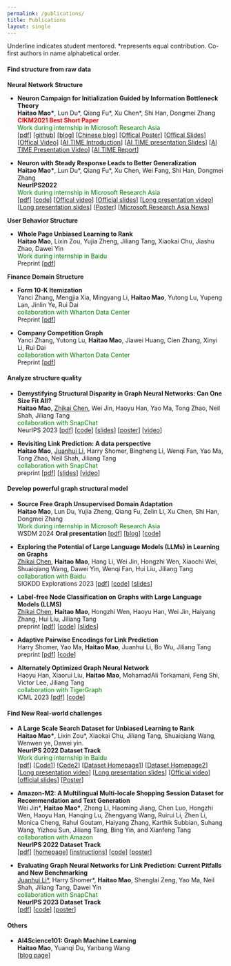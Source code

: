 ```yaml
---
permalink: /publications/
title: Publications
layout: single
---
```


Underline indicates student mentored. *represents equal contribution. Co-first authors in name alphabetical order.
#### Find structure from raw data 
**Neural Network Structure**
<ul>
  <li>
      <p>
        <strong> Neuron Campaign for Initialization Guided by Information Bottleneck Theory </strong><br>
        <strong>Haitao Mao*</strong>, Lun Du*, Qiang Fu*, Xu Chen*,  Shi Han, Dongmei Zhang <br>
        <strong> <font color="red">CIKM2021 Best Short Paper </font> </strong><br>
        <font color="green">Work during internship in Microsoft Research Asia</font> <br>
        [<a href="https://arxiv.org/pdf/2108.06530.pdf">pdf</a>]
        [<a href="https://github.com/HaitaoMao/Neuron-Campaign-for-Initialization-Guided-by-Information-Bottleneck-Theory">github</a>]
        [<a href="https://haitaomao.github.io/categories/neuronCampaign/">blog</a>]
        [<a href="https://zhuanlan.zhihu.com/p/398198523">Chinese blog</a>]
        [<a href="https://github.com/haitaomao/haitaomao.github.io/blob/master/_files/CIKM2021/Init_poster.pdf">Offical Poster</a>]
        [<a href="https://github.com/haitaomao/haitaomao.github.io/blob/master/_files/CIKM2021/CIKM21_Neuron_Campaign_for_Initialization_Guided_by_Information_Bottleneck_Theory.pdf">Offical Slides</a>]
        [<a href="https://github.com/haitaomao/haitaomao.github.io/blob/master/_files/CIKM2021/Init_video.mp4">Offical Video</a>]
        [<a href="https://mp.weixin.qq.com/s/PEt7m_iadPGm9puO0S0nHw">AI TIME Introduction</a>]
        [<a href="https://github.com/haitaomao/haitaomao.github.io/blob/master/_files/CIKM2021/AITime%20CIKM21%20-%20Neuron%20Campaign.pdf">AI TIME presentation Slides</a>]
        [<a href="https://www.bilibili.com/video/BV1fL411V7FP?spm_id_from=333.1007.top_right_bar_window_history.content.click">AI TIME Presentation Video</a>]
        [<a href="https://mp.weixin.qq.com/s/V0pwLwTR-rVpe8h5NL_u3g">AI TIME Report</a>]
      </p>
    </li>
    <li>
      <p>
        <strong>Neuron with Steady Response Leads to Better Generalization</strong><br>
        <strong>Haitao Mao*</strong>, Lun Du*, Qiang Fu*, Xu Chen, Wei Fang, Shi Han, Dongmei Zhang <br>
        <strong> NeurIPS2022</strong><br> 
        <font color="green">Work during internship in Microsoft Research Asia</font> <br>
        [<a href="https://arxiv.org/pdf/2111.15414.pdf">pdf</a>]
        [<a href="https://github.com/HaitaoMao/Neuron-with-Steady-Response-Leads-to-Better-Generalization">code</a>] 
        [<a href="https://neurips.cc/virtual/2022/poster/54444">Offical video</a>]
        [<a href="https://github.com/HaitaoMao/HaitaoMao.github.io/blob/master/_files/NSR-NeurIPS-version.pdf">Official slides</a>]
        [<a href="https://www.bilibili.com/video/BV19d4y1c7Lt/?spm_id_from=333.999.0.0&vd_source=85bb42770c1036d2fc85b057595f1054">Long presentation video</a>]
        [<a href="https://github.com/HaitaoMao/HaitaoMao.github.io/blob/master/_files/NSR-AITIME.pdf">Long presentation slides</a>]
        [<a href="https://neurips.cc/media/PosterPDFs/NeurIPS%202022/54444.png?t=1668603047.5147302">Poster</a>]
        [<a href="https://mp.weixin.qq.com/s/A45YqMcQeULULGFL05qBCA">Microsoft Research Asia News</a>]
      </p>
    </li>
</ul>

**User Behavior Structure**
<ul>
  <li>
      <p>
          <strong>Whole Page Unbiased Learning to Rank </strong><br>
          <strong>Haitao Mao</strong>, Lixin Zou, Yujia Zheng, Jiliang Tang, Xiaokai Chu, Jiashu Zhao, Dawei Yin <br> 
          <font color="green">Work during internship in Baidu</font> <br>
          Preprint 
          [<a href="https://arxiv.org/pdf/2210.10718.pdf">pdf</a>]
      </p>
    </li>
</ul>


**Finance Domain Structure** 
<ul>
  <li>
      <p>
        <strong> Form 10-K Itemization </strong> <br>
        Yanci Zhang, Mengjia Xia, Mingyang Li, <strong>Haitao Mao</strong>, Yutong Lu, Yupeng Lan, Jinlin Ye, Rui Dai <br>
          <font color="green">collaboration with Wharton Data Center</font> <br>
        Preprint [<a href="https://arxiv.org/pdf/2303.04688.pdf">pdf</a>]
      </p>
    </li>
    <li>
      <p>
        <strong> Company Competition Graph </strong> <br>
        Yanci Zhang, Yutong Lu, <strong>Haitao Mao</strong>, Jiawei Huang, Cien Zhang, Xinyi Li, Rui Dai <br>
          <font color="green">collaboration with Wharton Data Center</font> <br>
        Preprint [<a href="https://arxiv.org/pdf/2304.00323.pdf">pdf</a>]
      </p>
    </li>
</ul>

#### Analyze structure quality
<ul>
    <li>
      <p>
          <strong>Demystifying Structural Disparity in Graph Neural Networks: Can One Size Fit All?</strong><br>
          <strong>Haitao Mao</strong>, <u>Zhikai Chen</u>, Wei Jin, Haoyu Han, Yao Ma, Tong Zhao, Neil Shah, Jiliang Tang <br>
          <font color="green">collaboration with SnapChat</font> <br>
          NeurIPS 2023 
          [<a href="https://arxiv.org/abs/2306.01323.pdf">pdf</a>]
          [<a href="https://github.com/HaitaoMao/Demystify-structural-disparity">code</a>] 
          [<a href="https://github.com/HaitaoMao/HaitaoMao.github.io/blob/master/_files/NodeClassification.pdf">slides</a>] 
          [<a href="https://github.com/HaitaoMao/HaitaoMao.github.io/blob/master/_files/Demestify-poster.pdf">poster</a>] 
          [<a href="https://www.bilibili.com/video/BV1jj411s7h5/?spm_id_from=333.999.0.0&vd_source=85bb42770c1036d2fc85b057595f1054">video</a>]
      </p>
    </li>
    <li>
        <p>
            <strong>Revisiting Link Prediction: A data perspective</strong><br>
            <strong>Haitao Mao</strong>, <u>Juanhui Li</u>, Harry Shomer, Bingheng Li, Wenqi Fan, Yao Ma, Tong Zhao, Neil Shah, Jiliang Tang <br>
            <font color="green">collaboration with SnapChat</font> <br>
            preprint 
            [<a href="https://arxiv.org/pdf/2310.00793.pdf">pdf</a>]
            [<a href="https://github.com/HaitaoMao/HaitaoMao.github.io/blob/master/_files/LinkPrediction.pdf">slides</a>] 
            [<a href="https://www.bilibili.com/video/BV1jj411s7h5/?spm_id_from=333.999.0.0&vd_source=85bb42770c1036d2fc85b057595f1054">video</a>]
        </p>
    </li>
</ul>

#### Develop powerful graph structural model
<ul>
  <li>
      <p>
          <strong>Source Free Graph Unsupervised Domain Adaptation </strong><br>
          <strong>Haitao Mao</strong>, Lun Du, Yujia Zheng, Qiang Fu, Zelin Li, Xu Chen, Shi Han, Dongmei Zhang <br>
          <font color="green">Work during internship in Microsoft Research Asia</font> <br>
          WSDM 2024 <strong> Oral presentation </strong> 
          [<a href="https://arxiv.org/pdf/2112.00955.pdf">pdf</a>]
          [<a href="https://haitaomao.github.io/categories/sourcefree/">blog</a>]
          [<a href="https://github.com/HaitaoMao/SOGA">code</a>]
      </p>  
    </li>
    <li>
        <p>
          <strong> Exploring the Potential of Large Language Models (LLMs) in Learning on Graphs </strong><br>
          <u>Zhikai Chen</u>, <strong>Haitao Mao</strong>, Hang Li, Wei Jin, Hongzhi Wen, Xiaochi Wei, Shuaiqiang Wang, Dawei Yin, Wenqi Fan, Hui Liu, Jiliang Tang <br>
          <font color="green">collaboration with Baidu</font> <br>
          SIGKDD Explorations 2023
          [<a href="https://arxiv.org/pdf/2307.03393.pdf">pdf</a>]
          [<a href="https://github.com/CurryTang/Graph-LLM">code</a>]
          [<a href="https://www.cse.msu.edu/~tangjili/talks/LLMs-LOG.pdf">slides</a>]
        </p>
    </li>
    <li>
        <p>
            <strong>Label-free Node Classification on Graphs with Large Language Models (LLMS)</strong><br>
            <u>Zhikai Chen</u>, <strong>Haitao Mao</strong>, Hongzhi Wen, Haoyu Han, Wei Jin, Haiyang Zhang, Hui Liu, Jiliang Tang <br>
            preprint 
            [<a href="https://arxiv.org/pdf/2310.04668.pdf">pdf</a>]
            [<a href="https://github.com/CurryTang/LLMGNN">code</a>]
            [<a href="https://github.com/HaitaoMao/HaitaoMao.github.io/blob/master/_files/LABELFREE.pdf">slides</a>]
        </p>
    </li>
    <li>
      <p>
          <strong>Adaptive Pairwise Encodings for Link Prediction</strong><br>
          Harry Shomer, Yao Ma, <strong>Haitao Mao</strong>,  Juanhui Li, Bo Wu, Jiliang Tang  <br>
          preprint
          [<a href="https://arxiv.org/pdf/2310.11009.pdf">pdf</a>]
          [<a href="https://github.com/HarryShomer/LPFormer">code</a>]
      </p>
    </li>
    <li>
      <p>
          <strong>Alternately Optimized Graph Neural Network </strong><br>
          Haoyu Han, Xiaorui Liu, <strong>Haitao Mao</strong>,  MohamadAli Torkamani, Feng Shi, Victor Lee, Jiliang Tang  <br>
          <font color="green">collaboration with TigerGraph</font> <br>
          ICML 2023 
          [<a href="https://arxiv.org/pdf/2206.03638.pdf">pdf</a>]
          [<a href="https://github.com/haoyuhan1/ALT-OPT/">code</a>]
      </p>
    </li>
</ul>


#### Find New Real-world challenges  
<ul>
    <li>
      <p>
        <strong> A Large Scale Search Dataset for Unbiased Learning to Rank </strong> <br>
        <strong>Haitao Mao*</strong>, Lixin Zou*, Xiaokai Chu, Jiliang Tang, Shuaiqiang Wang, Wenwen ye, Dawei yin. <br>
        <strong>NeurIPS 2022 Dataset Track</strong> <br> 
        <font color="green">Work during internship in Baidu</font> <br>
        [<a href="https://openreview.net/pdf?id=EZcHYuU_9E">pdf</a>]
        [<a href="https://github.com/ChuXiaokai/baidu_ultr_dataset">Code1</a>]
        [<a href="https://github.com/ChuXiaokai/WSDMCUP_BaiduPLM_Paddle">Code2</a>]
        [<a href="https://haitaomao.github.io/baidu_ultr_page/">Dataset Homepage1</a>]
        [<a href="https://searchscience.baidu.com/dataset.html">Dataset Homepage2</a>]
        [<a href="https://www.bilibili.com/video/BV1ZP411N75k/?spm_id_from=333.999.0.0">Long presentation video</a>]
        [<a href="https://github.com/HaitaoMao/HaitaoMao.github.io/blob/master/_files/Baidu-ULTR-MLNLP.pdf">Long presentation slides</a>]
        [<a href="https://neurips.cc/virtual/2022/poster/55768">Official video</a>]
        [<a href="https://github.com/HaitaoMao/HaitaoMao.github.io/blob/master/_files/Baidu-ULTR-NeurIPS-version.pdf">official slides</a>]
        [<a href="https://neurips.cc/media/PosterPDFs/NeurIPS%202022/55768.png?t=1669701622.351326">Poster</a>]
      </p>
    </li>
    <li>
      <p>
        <strong>Amazon-M2: A Multilingual Multi-locale Shopping Session Dataset for Recommendation and Text Generation </strong><br>
        Wei Jin*, <strong>Haitao Mao*</strong>, Zheng Li, Haoming Jiang, Chen Luo, Hongzhi Wen, Haoyu Han, Hanqing Lu, Zhengyang Wang, Ruirui Li, Zhen Li, Monica Cheng, Rahul Goutam, Haiyang Zhang, Karthik Subbian, Suhang Wang, Yizhou Sun, Jiliang Tang, Bing Yin, and Xianfeng Tang  <br>
        <font color="green">collaboration with Amazon</font> <br>
        <strong>NeurIPS 2022 Dataset Track</strong> <br> 
        [<a href="https://arxiv.org/pdf/2307.09688.pdf">pdf</a>]
        [<a href="https://kddcup23.github.io/">homepage</a>]
        [<a href="https://www.aicrowd.com/challenges/amazon-kdd-cup-23-multilingual-recommendation-challenge">instructions</a>]
        [<a href="https://github.com/HaitaoMao/Amazon-M2">code</a>]
        [<a href="https://neurips.cc/media/PosterPDFs/NeurIPS%202023/73435.png?t=1699921948.3531067">poster</a>]
      </p>
    </li>
    <li>
      <p>
        <strong> Evaluating Graph Neural Networks for Link Prediction: Current Pitfalls and New Benchmarking </strong> <br>
        <u>Juanhui Li*</u>, Harry Shomer*, <strong>Haitao Mao</strong>, Shenglai Zeng, Yao Ma, Neil Shah, Jiliang Tang, Dawei Yin <br>
        <font color="green">collaboration with SnapChat</font> <br>
        <strong>NeurIPS 2023 Dataset Track</strong> <br> 
        [<a href="https://arxiv.org/pdf/2306.10453.pdf">pdf</a>]
        [<a href="https://github.com/Juanhui28/HeaRT">code</a>]
        [<a href="https://neurips.cc/media/PosterPDFs/NeurIPS%202023/73552.png?t=1697474274.198515">poster</a>]
      </p>
    </li>
</ul>


#### Others
<ul>
    <li>
    <p>
        <strong>AI4Science101: Graph Machine Learning</strong><br>
        <strong>Haitao Mao</strong>, Yuanqi Du, Yanbang Wang<br> 
        [<a href="https://ai4science101.github.io/blogs/graph_machine_learning/">blog page</a>]
    </p>
  </li>
</ul>



